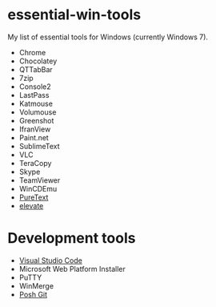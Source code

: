 # essential-win-tools

My list of essential tools for Windows (currently Windows 7).

* Chrome
* Chocolatey
* QTTabBar
* 7zip
* Console2
* LastPass
* Katmouse 
* Volumouse
* Greenshot
* IfranView
* Paint.net
* SublimeText
* VLC
* TeraCopy
* Skype
* TeamViewer
* WinCDEmu
* [PureText](http://stevemiller.net/puretext/)
* [elevate](https://github.com/alexey-gusarov/elevate)

# Development tools

* [Visual Studio Code](code.visualstudio.com)
* Microsoft Web Platform Installer
* PuTTY
* WinMerge
* [Posh Git](https://github.com/dahlbyk/posh-git)
